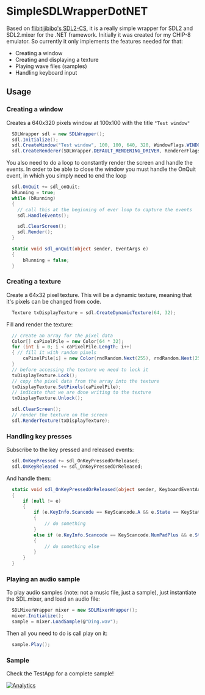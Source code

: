 # SimpleSDLWrapperDotNET
Based on [flibitijibibo's SDL2-CS](https://github.com/flibitijibibo/SDL2-CS), it is a really simple wrapper for SDL2 and SDL2.mixer for the .NET framework.
Initially it was created for my CHIP-8 emulator. So currently it only implements the features needed for that:
* Creating a window
* Creating and displaying a texture
* Playing wave files (samples)
* Handling keyboard input

## Usage
### Creating a window
Creates a 640x320 pixels window at 100x100 with the title `"Test window"`
```c#
  SDLWrapper sdl = new SDLWrapper();
  sdl.Initialize();
  sdl.CreateWindow("Test window", 100, 100, 640, 320, WindowFlags.WINDOW_SHOWN);
  sdl.CreateRenderer(SDLWrapper.DEFAULT_RENDERING_DRIVER, RendererFlags.RENDERER_ACCELERATED);
```

You also need to do a loop to constantly render the screen and handle the events.
In order to be able to close the window you must handle the OnQuit event, in which you simply need to end the loop
```c#
  sdl.OnQuit += sdl_onQuit;
  bRunning = true;
  while (bRunning)
  {
    // call this at the beginning of ever loop to capture the events
    sdl.HandleEvents();

    sdl.ClearScreen();
    sdl.Render();
  }

  static void sdl_onQuit(object sender, EventArgs e)
  {
      bRunning = false;
  }
```


### Creating a texture
Create a 64x32 pixel texture. This will be a dynamic texture, meaning that it's pixels can be changed from code.
```c#
  Texture txDisplayTexture = sdl.CreateDynamicTexture(64, 32);
```
Fill and render the texture:
```c#
  // create an array for the pixel data
  Color[] caPixelPile = new Color[64 * 32];
  for (int i = 0; i < caPixelPile.Length; i++)
  { // fill it with random pixels
      caPixelPile[i] = new Color(rndRandom.Next(255), rndRandom.Next(255), rndRandom.Next(255), rndRandom.Next(255));
  }
  // before accessing the texture we need to lock it
  txDisplayTexture.Lock();
  // copy the pixel data from the array into the texture
  txDisplayTexture.SetPixels(caPixelPile);
  // indicate that we are done writing to the texture
  txDisplayTexture.Unlock();

  sdl.ClearScreen();
  // render the texture on the screen
  sdl.RenderTexture(txDisplayTexture);
```


### Handling key presses
Subscribe to the key pressed and released events:
```c#
  sdl.OnKeyPressed += sdl_OnKeyPressedOrReleased;
  sdl.OnKeyReleased += sdl_OnKeyPressedOrReleased;
```
And handle them:
```c#
  static void sdl_OnKeyPressedOrReleased(object sender, KeyboardEventArgs e)
  {
      if (null != e)
      {
          if (e.KeyInfo.Scancode == KeyScancode.A && e.State == KeyState.PRESSED)
          {
              // do something
          }
          else if (e.KeyInfo.Scancode == KeyScancode.NumPadPlus && e.State == KeyState.PRESSED)
          {
              // do something else
          }
      }
  }
```


### Playing an audio sample
To play audio samples (note: not a music file, just a sample), just instantiate the SDL.mixer, and load an audio file:
```c#
  SDLMixerWrapper mixer = new SDLMixerWrapper();
  mixer.Initialize();
  sample = mixer.LoadSample(@"Ding.wav");
```
Then all you need to do is call play on it:
```c#
  sample.Play();
```


### Sample
Check the TestApp for a complete sample!



[![Analytics](https://ga-beacon.appspot.com/UA-122950438-1/SimpleSDLWrapperDotNET)](https://github.com/igrigorik/ga-beacon)
